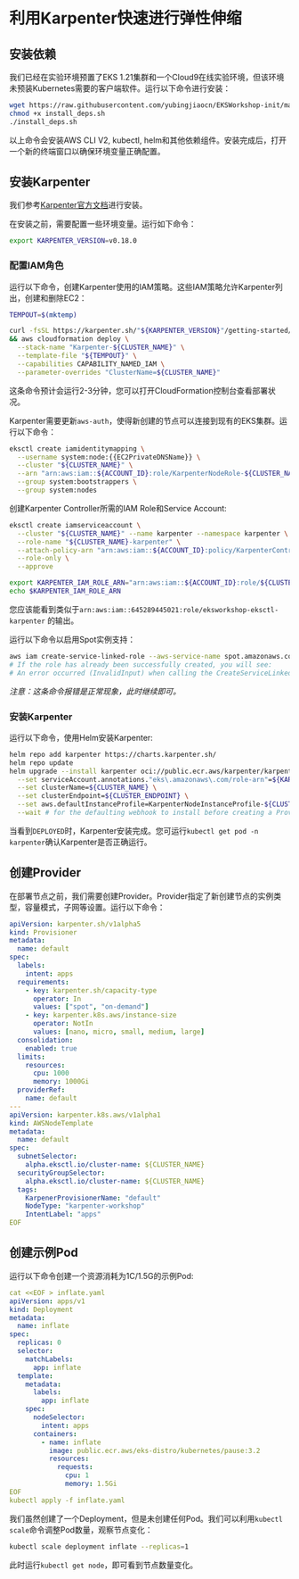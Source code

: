 # 利用Karpenter快速进行弹性伸缩

## 安装依赖

我们已经在实验环境预置了EKS 1.21集群和一个Cloud9在线实验环境，但该环境未预装Kubernetes需要的客户端软件。运行以下命令进行安装：

```bash
wget https://raw.githubusercontent.com/yubingjiaocn/EKSWorkshop-init/main/install_deps.sh
chmod +x install_deps.sh
./install_deps.sh
```

以上命令会安装AWS CLI V2, kubectl, helm和其他依赖组件。安装完成后，打开一个新的终端窗口以确保环境变量正确配置。

## 安装Karpenter

我们参考[Karpenter官方文档](https://karpenter.sh/v0.14.0/getting-started/getting-started-with-eksctl/)进行安装。

在安装之前，需要配置一些环境变量。运行如下命令：

```bash
export KARPENTER_VERSION=v0.18.0
```

### 配置IAM角色

运行以下命令，创建Karpenter使用的IAM策略。这些IAM策略允许Karpenter列出，创建和删除EC2：

```bash
TEMPOUT=$(mktemp)

curl -fsSL https://karpenter.sh/"${KARPENTER_VERSION}"/getting-started/getting-started-with-eksctl/cloudformation.yaml  > $TEMPOUT \
&& aws cloudformation deploy \
  --stack-name "Karpenter-${CLUSTER_NAME}" \
  --template-file "${TEMPOUT}" \
  --capabilities CAPABILITY_NAMED_IAM \
  --parameter-overrides "ClusterName=${CLUSTER_NAME}"
```
这条命令预计会运行2-3分钟，您可以打开CloudFormation控制台查看部署状况。

Karpenter需要更新`aws-auth`，使得新创建的节点可以连接到现有的EKS集群。运行以下命令：

```bash
eksctl create iamidentitymapping \
  --username system:node:{{EC2PrivateDNSName}} \
  --cluster "${CLUSTER_NAME}" \
  --arn "arn:aws:iam::${ACCOUNT_ID}:role/KarpenterNodeRole-${CLUSTER_NAME}" \
  --group system:bootstrappers \
  --group system:nodes
```
创建Karpenter Controller所需的IAM Role和Service Account: 
```bash
eksctl create iamserviceaccount \
  --cluster "${CLUSTER_NAME}" --name karpenter --namespace karpenter \
  --role-name "${CLUSTER_NAME}-karpenter" \
  --attach-policy-arn "arn:aws:iam::${ACCOUNT_ID}:policy/KarpenterControllerPolicy-${CLUSTER_NAME}" \
  --role-only \
  --approve

export KARPENTER_IAM_ROLE_ARN="arn:aws:iam::${ACCOUNT_ID}:role/${CLUSTER_NAME}-karpenter"
echo $KARPENTER_IAM_ROLE_ARN

```

您应该能看到类似于`arn:aws:iam::645289445021:role/eksworkshop-eksctl-karpenter` 的输出。

运行以下命令以启用Spot实例支持：

```bash
aws iam create-service-linked-role --aws-service-name spot.amazonaws.com || true
# If the role has already been successfully created, you will see:
# An error occurred (InvalidInput) when calling the CreateServiceLinkedRole operation: Service role name AWSServiceRoleForEC2Spot has been taken in this account, please try a different suffix.
```

*注意：这条命令报错是正常现象，此时继续即可。*

### 安装Karpenter

运行以下命令，使用Helm安装Karpenter: 
```bash
helm repo add karpenter https://charts.karpenter.sh/
helm repo update
helm upgrade --install karpenter oci://public.ecr.aws/karpenter/karpenter --version ${KARPENTER_VERSION} --namespace karpenter --create-namespace \
  --set serviceAccount.annotations."eks\.amazonaws\.com/role-arn"=${KARPENTER_IAM_ROLE_ARN} \
  --set clusterName=${CLUSTER_NAME} \
  --set clusterEndpoint=${CLUSTER_ENDPOINT} \
  --set aws.defaultInstanceProfile=KarpenterNodeInstanceProfile-${CLUSTER_NAME} \
  --wait # for the defaulting webhook to install before creating a Provisioner
```

当看到`DEPLOYED`时，Karpenter安装完成。您可运行`kubectl get pod -n karpenter`确认Karpenter是否正确运行。

## 创建Provider

在部署节点之前，我们需要创建Provider。Provider指定了新创建节点的实例类型，容量模式，子网等设置。运行以下命令：

```yaml
apiVersion: karpenter.sh/v1alpha5
kind: Provisioner
metadata:
  name: default
spec:
  labels:
    intent: apps
  requirements:
    - key: karpenter.sh/capacity-type
      operator: In
      values: ["spot", "on-demand"]
    - key: karpenter.k8s.aws/instance-size
      operator: NotIn
      values: [nano, micro, small, medium, large]
  consolidation:
    enabled: true    
  limits:
    resources:
      cpu: 1000
      memory: 1000Gi
  providerRef:
    name: default
---
apiVersion: karpenter.k8s.aws/v1alpha1
kind: AWSNodeTemplate
metadata:
  name: default
spec:
  subnetSelector:
    alpha.eksctl.io/cluster-name: ${CLUSTER_NAME}
  securityGroupSelector:
    alpha.eksctl.io/cluster-name: ${CLUSTER_NAME}
  tags:
    KarpenerProvisionerName: "default"
    NodeType: "karpenter-workshop"
    IntentLabel: "apps"
EOF
```
## 创建示例Pod

运行以下命令创建一个资源消耗为1C/1.5G的示例Pod: 

```yaml
cat <<EOF > inflate.yaml
apiVersion: apps/v1
kind: Deployment
metadata:
  name: inflate
spec:
  replicas: 0
  selector:
    matchLabels:
      app: inflate
  template:
    metadata:
      labels:
        app: inflate
    spec:
      nodeSelector:
        intent: apps
      containers:
        - name: inflate
          image: public.ecr.aws/eks-distro/kubernetes/pause:3.2
          resources:
            requests:
              cpu: 1
              memory: 1.5Gi
EOF
kubectl apply -f inflate.yaml
```

我们虽然创建了一个Deployment，但是未创建任何Pod。我们可以利用`kubectl scale`命令调整Pod数量，观察节点变化：

```bash
kubectl scale deployment inflate --replicas=1
```

此时运行`kubectl get node`，即可看到节点数量变化。
